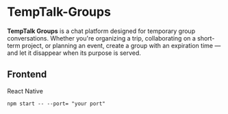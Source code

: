 # TempTalk-Groups

**TempTalk Groups** is a chat platform designed for temporary group conversations. Whether you're organizing a trip, collaborating on a short-term project, or planning an event, create a group with an expiration time — and let it disappear when its purpose is served.

## Frontend

React Native

```
npm start -- --port= "your port"
```
